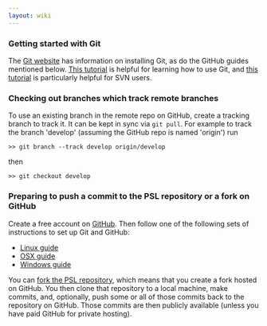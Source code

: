 ```yaml
---
layout: wiki
---
```


### Getting started with Git
The [Git website](http://git-scm.com/) has information on installing Git, as do the GitHub guides mentioned below. [This tutorial](http://progit.org/book/ch1-3.html) is helpful for learning how to use Git, and [this tutorial](https://git.wiki.kernel.org/index.php/GitSvnCrashCourse) is particularly helpful for SVN users.

### Checking out branches which track remote branches

To use an existing branch in the remote repo on GitHub, create a tracking branch to track it. It can be kept in sync via ```git pull```. For example to track the branch 'develop' (assuming the GitHub repo is named 'origin') run

```
>> git branch --track develop origin/develop
```

then

```
>> git checkout develop
```


### Preparing to push a commit to the PSL repository or a fork on GitHub

Create a free account on [GitHub](https://github.com). Then follow one of the following sets of instructions to set up Git and GitHub:

* [Linux guide](http://help.github.com/linux-set-up-git/)
* [OSX guide](http://help.github.com/mac-set-up-git/)
* [Windows guide](http://help.github.com/win-set-up-git/)

You can [fork the PSL repository](http://help.github.com/fork-a-repo/), which means that you create a fork hosted on GitHub. You then clone that repository to a local machine, make commits, and, optionally, push some or all of those commits back to the repository on GitHub. Those commits are then publicly available (unless you have paid GitHub for private hosting).
